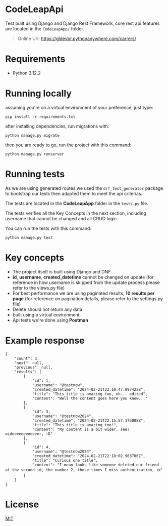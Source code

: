 # CodeLeapApi

Test built using Django and Django Rest Framework, core rest api features are located in the `CodeLeapApp/` folder.

> Online Url: https://gldevbr.pythonanywhere.com/carrers/

# Requirements

* Python 3.12.2

# Running locally

assuming you're on a virtual environment of your preference, just type:
```
pip install -r requirements.txt
```
after installing dependencies, run migrations with:
```
python manage.py migrate
```
then you are ready to go, run the project with this command:
```
python manage.py runserver
```

# Running tests

As we are using generated routes we used the `drf_test_generator` package to bootstrap our tests then adapted them to meet the api criterias.

The tests are located in the **CodeLeapApp** folder in the `tests.py` file.

The tests verifies all the Key Concepts in the next section, including username that cannot be changed and all CRUD logic.

You can run the tests with this command:

```
python manage.py test
```

# Key concepts

- The project itself is built using Django and DNF
- **id**, **username**, **created_datetime** cannot be changed on update (for reference in how username is skipped from the update process please refer to the views.py file)
- For best performance we are using paginated results, **10 results per page** (for reference on pagination details, please refer to the settings.py file)
- Delete should not return any data
- built using a virtual environment
- Api tests we're done using **Postman**

# Example response

```
{
    "count": 3,
    "next": null,
    "previous": null,
    "results": [
        {
            "id": 1,
            "username": "@testnow",
            "created_datetime": "2024-02-21T22:10:47.897422Z",
            "title": "This title is amazing too, oh... edited",
            "content": "Well the content goes here you know..."
        },
        {
            "id": 3,
            "username": "@testnow2024",
            "created_datetime": "2024-02-21T22:15:57.175008Z",
            "title": "This title is amazing too!",
            "content": "My content is a bit wider, see? wideeeeeeeeeeeer, :D"
        },
        {
            "id": 4,
            "username": "@testnow2024",
            "created_datetime": "2024-02-21T22:18:02.963786Z",
            "title": "Curious one title",
            "content": "I mean looks like someone deleted our friend at the second id, the number 2, those times I miss authentication, 👍"
        }
    ]
}
```

# License

[MIT](https://github.com/gldevbr/CodeleapApi/blob/main/LICENSE)